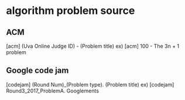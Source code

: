 #  algorithm problem source

## ACM
[acm] (Uva Online Judge ID) - (Problem title)
ex) [acm] 100 - The 3n + 1 problem

## Google code jam
[codejam] (Round Num)_(Problem type). (Problem title)
ex) [codejam] Round3_2017_ProblemA. Googlements


